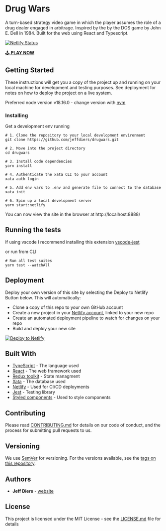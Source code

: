 # Drug Wars

A turn-based strategy video game in which the player assumes the role of a drug dealer engaged in arbitrage. Inspired by the by the DOS game by John E. Dell in 1984. Built for the web using React and Typescript.

[![Netlify Status](https://api.netlify.com/api/v1/badges/fad6792e-1c44-44db-bd79-ea74b42b0f89/deploy-status)](https://app.netlify.com/sites/drug-wars/deploys/)

[:joystick: **PLAY NOW**](https://drug-wars.netlify.app/)

## Getting Started

These instructions will get you a copy of the project up and running on your local machine for development and testing purposes. See deployment for notes on how to deploy the project on a live system.

Preferred node version v18.16.0 - change version with [nvm](https://github.com/nvm-sh/nvm)

### Installing

Get a development env running

```
# 1. Clone the repository to your local development environment
git clone https://github.com/jeffdiers/drugwars.git

# 2. Move into the project directory
cd drugwars

# 3. Install code dependencies
yarn install

# 4. Authenticate the xata CLI to your account
xata auth login

# 5. Add env vars to .env and generate file to connect to the database
xata init

# 6. Spin up a local development server
yarn start:netlify
```

You can now view the site in the browser at http://localhost:8888/

## Running the tests

If using vscode I recommend installing this extension [vscode-jest](https://marketplace.visualstudio.com/items?itemName=Orta.vscode-jest)

or run from CLI

```
# Run all test suites
yarn test --watchAll
```

## Deployment

Deploy your own version of this site by selecting the Deploy to Netlify Button below. This will automatically:

- Clone a copy of this repo to your own GitHub account
- Create a new project in your [Netlify account](https://app.netlify.com/?utm_medium=social&utm_source=github&utm_campaign=devex&utm_content=devex-examples), linked to your new repo
- Create an automated deployment pipeline to watch for changes on your repo
- Build and deploy your new site

[![Deploy to Netlify](https://www.netlify.com/img/deploy/button.svg)](https://app.netlify.com/start/deploy?repository=https://github.com/jeffdiers/drugwars)


## Built With

* [TypeScript](https://www.typescriptlang.org/) - The language used
* [React](https://react.dev/) - The web framework used
* [Redux toolkit]( https://redux-toolkit.js.org/) - State managment
* [Xata](https://xata.io/) - The database used
* [Netlify](https://www.netlify.com/) - Used for CI/CD deployments
* [Jest](https://jestjs.io/) - Testing library
* [Styled components](https://styled-components.com/) - Used to style components

## Contributing

Please read [CONTRIBUTING.md](CONTRIBUTTING.md) for details on our code of conduct, and the process for submitting pull requests to us.

## Versioning

We use [SemVer](http://semver.org/) for versioning. For the versions available, see the [tags on this repository](https://github.com/jeffdiers/drugwars/tags). 

## Authors

* **Jeff Diers** - [website](https://jeffdiers.com/)

## License

This project is licensed under the MIT License - see the [LICENSE.md](LICENSE.md) file for details

